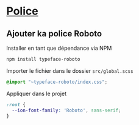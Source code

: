 # [Police](readme.md)

## Ajouter ka police Roboto

Installer en tant que dépendance via NPM

```bash
npm install typeface-roboto
```

Importer le fichier dans le dossier `src/global.scss`

```scss
@import "~typeface-roboto/index.css";
```

Appliquer dans le projet

```css
:root {
  --ion-font-family: 'Roboto', sans-serif;
}
```